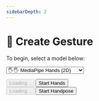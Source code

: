 ```yaml
---
sidebarDepth: 2
---
```

# 🖖 Create Gesture

<div class="row align-top">
  <div class="col-6"><div></div></div>
  <div class="col-6">
    <Window title="Step 1: Choose a model">
      <section>
        <p>To begin, select a model below:</p>
        <p>
          <select id="gesture-model-selector" class="full-width" @change="updateModel">
            <option value="hands">🖐🖐 MediaPipe Hands (2D)</option>
            <option value="handpose">🖐 TensorFLow Handpose (3D)</option>
          </select>
        </p>
        <!-- <p>
          <span class="gesture-emoji" gesture="victory">✌</span>
          <span class="gesture-emoji" gesture="thumbUp">👍</span>
          <span class="gesture-emoji" gesture="thumbDown">👎</span>
          <span class="gesture-emoji" gesture="pointLeft">👈</span>
          <span class="gesture-emoji" gesture="pointRight">👉</span>
          <span class="gesture-emoji" gesture="stop">🤚</span>
          <span class="gesture-emoji" gesture="spock">🖖</span>
          <span class="gesture-emoji" gesture="horns">🤘</span>
          <span class="gesture-emoji" gesture="love">🤟</span>
          <span class="gesture-emoji" gesture="fist">✊</span>
          <span class="gesture-emoji" gesture="ok">👌</span>
          <span class="gesture-emoji" gesture="callMe">🤙</span>
        </p> -->
        <div class="model-button-container model-button-container-hands">
          <HandsfreeToggle class="full-width handsfree-hide-when-started-without-hands" text-off="Start Hands" text-on="Stop Hands Model" :opts="demoOpts" />
          <button class="handsfree-show-when-started-without-hands handsfree-show-when-loading" disabled><Fa-Spinner spin /> Loading...</button>
          <button class="handsfree-show-when-started-without-hands handsfree-hide-when-loading" @click="startDemo"><Fa-Video /> Start Hands</button>
        </div>
        <div class="model-button-container model-button-container-handpose hidden">
          <HandsfreeToggle class="full-width handsfree-hide-when-started-without-handpose" text-off="Start Handpose" text-on="Stop Handpose Model" :opts="demoOpts" />
          <button class="handsfree-show-when-started-without-handpose handsfree-show-when-loading" disabled><Fa-Spinner spin /> Loading...</button>
          <button class="handsfree-show-when-started-without-handpose handsfree-hide-when-loading" @click="startDemo"><Fa-Video /> Start Handpose</button>
        </div>
      </section>
    </Window>
  </div>
</div>


<!-- Code -->
<script>
export default {
  data () {
    return {
      demoOpts: {
        autostart: true,

        weboji: false,
        hands: true,
        handpose: false,
        facemesh: false,
        pose: false,
        holistic: false,

        gesture: {
          victory: true,
          thumbDown: true
        }
      }
    }
  },

  /**
   * Creates a plugin that highlights emojis
   */
  mounted () {
    // Recursive because of the way we're loading handsfree into the docs
    const checkHandsfree = () => {
      if (this.$root.handsfree) {
        this.$nextTick(() => {
          let lastGestureHandpose = null
          let lastGestureHands = [null, null, null, null]
          
          this.$root.handsfree.use('gestureEmojiDetector', ({hands, handpose}) => {
            if (hands?.gesture) {
              hands.gesture.forEach((gesture, n) => {
                if (gesture && gesture.name !== lastGestureHands[n]) {
                  let $el = document.querySelector(`.gesture-emoji[gesture="${lastGestureHands[n]}"]`)
                  if ($el) $el.classList.remove('active')
                  $el = document.querySelector(`.gesture-emoji[gesture="${gesture.name}"]`)
                  if ($el) $el.classList.add('active')
                  
                  lastGestureHands[n] = gesture.name
                }
    
                // Disable the gesture emoji if no gestures
                if (lastGestureHands[n] && !gesture?.name) {
                  let $el = document.querySelector(`.gesture-emoji[gesture="${lastGestureHands[n]}"]`)
                  if ($el) $el.classList.remove('active')
    
                  lastGestureHands[n] = null
                }
              })
            }

            // Toggle the gesture emoji
            if (handpose?.gesture && handpose.gesture.name !== lastGestureHandpose) {
              let $el = document.querySelector(`.gesture-emoji[gesture="${lastGestureHandpose}"]`)
              if ($el) $el.classList.remove('active')
              $el = document.querySelector(`.gesture-emoji[gesture="${handpose.gesture.name}"]`)
              if ($el) $el.classList.add('active')
              
              lastGestureHandpose = handpose.gesture.name
            }

            // Disable the gesture emoji if no gestures
            if (lastGestureHandpose && !handpose?.gesture?.name) {
              let $el = document.querySelector(`.gesture-emoji[gesture="${lastGestureHandpose}"]`)
              if ($el) $el.classList.remove('active')

              lastGestureHandpose = null
            }
          })
        })
      } else {
        setTimeout(checkHandsfree, 5)
      }
    }

    checkHandsfree()
  },

  destroyed () {
    this.$root.handsfree.plugin.gestureEmojiDetector.disable()
  },

  methods: {
    /**
     * Start the page with our preset options
     */
    startDemo () {
      this.$root.handsfree.update(this.demoOpts)
    },

    /**
     * Change the model and update buttons
     */
    updateModel (ev) {
      const model = ev.target.value

      document.querySelectorAll('.model-button-container').forEach($el => {
        if ($el.classList.contains(`model-button-container-${model}`)) {
          $el.classList.remove('hidden')
        } else {
          $el.classList.add('hidden')
        }
      })
    }
  }
}
</script>

<style lang="stylus">
.gesture-emoji
  font-size 30px
  display inline-block
  margin-right 10px
  margin-bottom 10px
  opacity 0.2

  &.active
    opacity 1
</style>